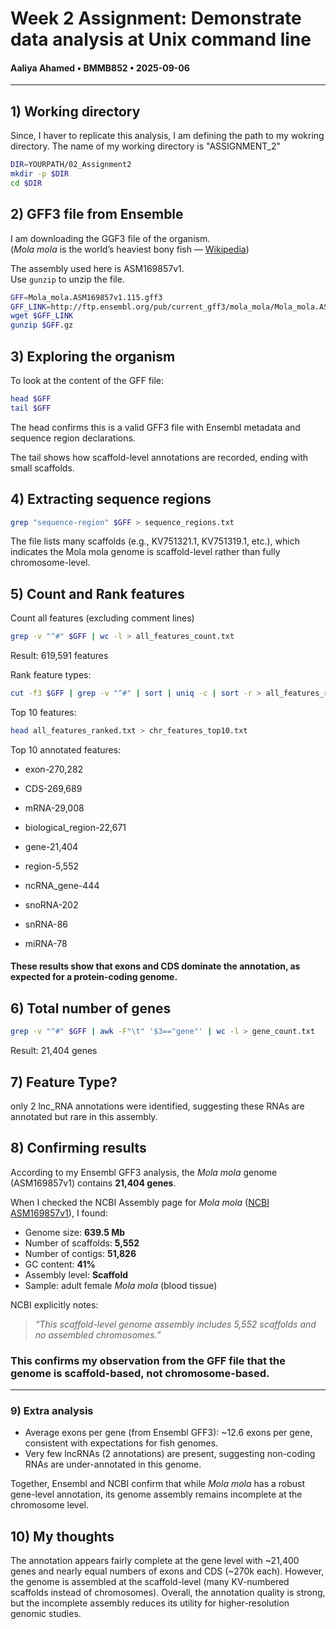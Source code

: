 # Week 2 Assignment: Demonstrate data analysis at Unix command line
#### Aaliya Ahamed • BMMB852 • 2025-09-06

---
## 1) Working directory
Since, I haver to replicate this analysis, I am defining the path to my wokring directory. The name of my working directory is "ASSIGNMENT_2"

```bash
DIR=YOURPATH/02_Assignment2
mkdir -p $DIR
cd $DIR

```

## 2) GFF3 file from Ensemble
I am downloading the GGF3 file of the organism.\
(*Mola mola* is the world’s heaviest bony fish — [Wikipedia](https://en.wikipedia.org/wiki/Ocean_sunfish))

The assembly used here is ASM169857v1.\
Use `gunzip` to unzip the file.

```bash
GFF=Mola_mola.ASM169857v1.115.gff3
GFF_LINK=http://ftp.ensembl.org/pub/current_gff3/mola_mola/Mola_mola.ASM169857v1.115.gff3.gz
wget $GFF_LINK
gunzip $GFF.gz
```

## 3) Exploring the organism
To look at the content of the GFF file:
```bash
head $GFF
tail $GFF
```
The head confirms this is a valid GFF3 file with Ensembl metadata and sequence region declarations.

The tail shows how scaffold-level annotations are recorded, ending with small scaffolds.

## 4) Extracting sequence regions
```bash
grep "sequence-region" $GFF > sequence_regions.txt
``` 
The file lists many scaffolds (e.g., KV751321.1, KV751319.1, etc.), which indicates the Mola mola genome is scaffold-level rather than fully chromosome-level.

## 5) Count and Rank features
Count all features (excluding comment lines)
``` bash
grep -v "^#" $GFF | wc -l > all_features_count.txt
```
Result: 619,591 features

Rank feature types:
```bash
cut -f3 $GFF | grep -v "^#" | sort | uniq -c | sort -r > all_features_ranked.txt
```
Top 10 features:
```bash
head all_features_ranked.txt > chr_features_top10.txt
```
Top 10 annotated features:

- exon-270,282

- CDS-269,689

- mRNA-29,008

- biological_region-22,671

- gene-21,404

- region-5,552

- ncRNA_gene-444

- snoRNA-202

- snRNA-86

- miRNA-78

#### These results show that exons and CDS dominate the annotation, as expected for a protein-coding genome.
## 6) Total number of genes
```bash
grep -v "^#" $GFF | awk -F"\t" '$3=="gene"' | wc -l > gene_count.txt
```
Result: 21,404 genes

## 7) Feature Type?
only 2 lnc_RNA annotations were identified, suggesting these RNAs are annotated but rare in this assembly.

## 8) Confirming results

According to my Ensembl GFF3 analysis, the *Mola mola* genome (ASM169857v1) contains **21,404 genes**.

When I checked the NCBI Assembly page for *Mola mola* ([NCBI ASM169857v1](https://www.ncbi.nlm.nih.gov/assembly/169857)), I found:

- Genome size: **639.5 Mb**
- Number of scaffolds: **5,552**
- Number of contigs: **51,826**
- GC content: **41%**
- Assembly level: **Scaffold**
- Sample: adult female *Mola mola* (blood tissue)

NCBI explicitly notes:  
> *“This scaffold-level genome assembly includes 5,552 scaffolds and no assembled chromosomes.”*

### This confirms my observation from the GFF file that the genome is scaffold-based, not chromosome-based.  
---

### 9) Extra analysis
- Average exons per gene (from Ensembl GFF3): ~12.6 exons per gene, consistent with expectations for fish genomes.  
- Very few lncRNAs (2 annotations) are present, suggesting non-coding RNAs are under-annotated in this genome.  

Together, Ensembl and NCBI confirm that while *Mola mola* has a robust gene-level annotation, its genome assembly remains incomplete at the chromosome level.


## 10) My thoughts
The annotation appears fairly complete at the gene level with ~21,400 genes and nearly equal numbers of exons and CDS (~270k each). However, the genome is assembled at the scaffold-level (many KV-numbered scaffolds instead of chromosomes). Overall, the annotation quality is strong, but the incomplete assembly reduces its utility for higher-resolution genomic studies.